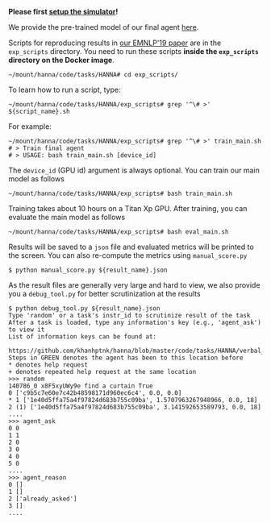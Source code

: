 **Please first [setup the simulator](https://github.com/khanhptnk/hanna-private/tree/master/code)!**

We provide the pre-trained model of our final agent [here]().

Scripts for reproducing results in [our EMNLP'19 paper](https://arxiv.org/abs/1909.01871) are in the `exp_scripts` directory. You need to run these scripts **inside the `exp_scripts` directory on the Docker image**.

```
~/mount/hanna/code/tasks/HANNA# cd exp_scripts/
```

To learn how to run a script, type:

```
~/mount/hanna/code/tasks/HANNA/exp_scripts# grep '^\# >' ${script_name}.sh
```

For example:

```
~/mount/hanna/code/tasks/HANNA/exp_scripts# grep '^\# >' train_main.sh
# > Train final agent
# > USAGE: bash train_main.sh [device_id]
```

The `device_id` (GPU id) argument is always optional. You can train our main model as follows
```
~/mount/hanna/code/tasks/HANNA/exp_scripts# bash train_main.sh
```

Training takes about 10 hours on a Titan Xp GPU. After training, you can evaluate the main model as follows
```
~/mount/hanna/code/tasks/HANNA/exp_scripts# bash eval_main.sh
```

Results will be saved to a `json` file and evaluated metrics will be printed to the screen. You can also re-compute the metrics using `manual_score.py`
```
$ python manual_score.py ${result_name}.json
```

As the result files are generally very large and hard to view, we also provide you a `debug_tool.py` for better scrutinization at the results
```
$ python debug_tool.py ${result_name}.json
Type 'random' or a task's instr_id to scrutinize result of the task
After a task is loaded, type any information's key (e.g., 'agent_ask') to view it
List of information keys can be found at:
  https://github.com/khanhptnk/hanna/blob/master/code/tasks/HANNA/verbal_ask_agent.py#L36
Steps in GREEN denotes the agent has been to this location before
* denotes help request
+ denotes repeated help request at the same location
>>> random
140786_0 x8F5xyUWy9e find a curtain True
0 ['c9b5c7e60e7c42b48598171d960ec6c4', 0.0, 0.0]
* 1 ['1e40d5ffa75a4f97824d683b755c09ba', 1.5707963267948966, 0.0, 18]
2 (1) ['1e40d5ffa75a4f97824d683b755c09ba', 3.141592653589793, 0.0, 18]
....
>>> agent_ask
0 0
1 1
2 0
3 0
4 0
5 0
....
>>> agent_reason
0 []
1 []
2 ['already_asked']
3 []
....
```
